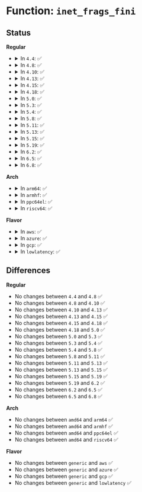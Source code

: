 # Function: <code>inet_frags_fini</code>

## Status
<b>Regular</b>
<ul>
<li>
<details>
<summary>In <code>4.4</code>: ✅</summary>

```c
void inet_frags_fini(struct inet_frags *f);
```

**Collision:** Unique Global

**Inline:** No

**Transformation:** False

**Instances:**

```
In net/ipv4/inet_fragment.c (ffffffff817a1850)
Location: net/ipv4/inet_fragment.c:212
Inline: False
Direct callers:
  - net/ipv6/reassembly.c:ipv6_frag_exit
```
**Symbols:**

```
ffffffff817a1850-ffffffff817a1878: inet_frags_fini (STB_GLOBAL)
```
</details>
</li>
<li>
<details>
<summary>In <code>4.8</code>: ✅</summary>

```c
void inet_frags_fini(struct inet_frags *f);
```

**Collision:** Unique Global

**Inline:** No

**Transformation:** False

**Instances:**

```
In net/ipv4/inet_fragment.c (ffffffff8180f520)
Location: net/ipv4/inet_fragment.c:212
Inline: False
Direct callers:
  - net/ipv6/reassembly.c:ipv6_frag_exit
```
**Symbols:**

```
ffffffff8180f520-ffffffff8180f548: inet_frags_fini (STB_GLOBAL)
```
</details>
</li>
<li>
<details>
<summary>In <code>4.10</code>: ✅</summary>

```c
void inet_frags_fini(struct inet_frags *f);
```

**Collision:** Unique Global

**Inline:** No

**Transformation:** False

**Instances:**

```
In net/ipv4/inet_fragment.c (ffffffff81840a70)
Location: net/ipv4/inet_fragment.c:212
Inline: False
Direct callers:
  - net/ipv6/reassembly.c:ipv6_frag_exit
```
**Symbols:**

```
ffffffff81840a70-ffffffff81840a98: inet_frags_fini (STB_GLOBAL)
```
</details>
</li>
<li>
<details>
<summary>In <code>4.13</code>: ✅</summary>

```c
void inet_frags_fini(struct inet_frags *f);
```

**Collision:** Unique Global

**Inline:** No

**Transformation:** False

**Instances:**

```
In net/ipv4/inet_fragment.c (ffffffff81862360)
Location: net/ipv4/inet_fragment.c:212
Inline: False
Direct callers:
  - net/ipv6/reassembly.c:ipv6_frag_exit
```
**Symbols:**

```
ffffffff81862360-ffffffff81862388: inet_frags_fini (STB_GLOBAL)
```
</details>
</li>
<li>
<details>
<summary>In <code>4.15</code>: ✅</summary>

```c
void inet_frags_fini(struct inet_frags *f);
```

**Collision:** Unique Global

**Inline:** No

**Transformation:** False

**Instances:**

```
In net/ipv4/inet_fragment.c (ffffffff818e2450)
Location: net/ipv4/inet_fragment.c:215
Inline: False
Direct callers:
  - net/ipv6/reassembly.c:ipv6_frag_exit
```
**Symbols:**

```
ffffffff818e2450-ffffffff818e2478: inet_frags_fini (STB_GLOBAL)
```
</details>
</li>
<li>
<details>
<summary>In <code>4.18</code>: ✅</summary>

```c
void inet_frags_fini(struct inet_frags *f);
```

**Collision:** Unique Global

**Inline:** No

**Transformation:** False

**Instances:**

```
In net/ipv4/inet_fragment.c (ffffffff81938ef0)
Location: net/ipv4/inet_fragment.c:60
Inline: False
Direct callers:
  - net/ipv6/reassembly.c:ipv6_frag_exit
  - net/ipv6/reassembly.c:ipv6_frag_init
```
**Symbols:**

```
ffffffff81938ef0-ffffffff81938f16: inet_frags_fini (STB_GLOBAL)
```
</details>
</li>
<li>
<details>
<summary>In <code>5.0</code>: ✅</summary>

```c
void inet_frags_fini(struct inet_frags *f);
```

**Collision:** Unique Global

**Inline:** No

**Transformation:** False

**Instances:**

```
In net/ipv4/inet_fragment.c (ffffffff81968ab0)
Location: net/ipv4/inet_fragment.c:61
Inline: False
Direct callers:
  - net/ipv6/reassembly.c:ipv6_frag_exit
  - net/ipv6/reassembly.c:ipv6_frag_init
```
**Symbols:**

```
ffffffff81968ab0-ffffffff81968ad6: inet_frags_fini (STB_GLOBAL)
```
</details>
</li>
<li>
<details>
<summary>In <code>5.3</code>: ✅</summary>

```c
void inet_frags_fini(struct inet_frags *f);
```

**Collision:** Unique Global

**Inline:** No

**Transformation:** False

**Instances:**

```
In net/ipv4/inet_fragment.c (ffffffff819ced10)
Location: net/ipv4/inet_fragment.c:115
Inline: False
Direct callers:
  - net/ipv6/reassembly.c:ipv6_frag_exit
  - net/ipv6/reassembly.c:ipv6_frag_init
```
**Symbols:**

```
ffffffff819ced10-ffffffff819ced5a: inet_frags_fini (STB_GLOBAL)
```
</details>
</li>
<li>
<details>
<summary>In <code>5.4</code>: ✅</summary>

```c
void inet_frags_fini(struct inet_frags *f);
```

**Collision:** Unique Global

**Inline:** No

**Transformation:** False

**Instances:**

```
In net/ipv4/inet_fragment.c (ffffffff81a058a0)
Location: net/ipv4/inet_fragment.c:115
Inline: False
Direct callers:
  - net/ipv6/reassembly.c:ipv6_frag_exit
  - net/ipv6/reassembly.c:ipv6_frag_init
```
**Symbols:**

```
ffffffff81a058a0-ffffffff81a058ea: inet_frags_fini (STB_GLOBAL)
```
</details>
</li>
<li>
<details>
<summary>In <code>5.8</code>: ✅</summary>

```c
void inet_frags_fini(struct inet_frags *f);
```

**Collision:** Unique Global

**Inline:** No

**Transformation:** False

**Instances:**

```
In net/ipv4/inet_fragment.c (ffffffff81af59f0)
Location: net/ipv4/inet_fragment.c:115
Inline: False
Direct callers:
  - net/ipv6/reassembly.c:ipv6_frag_exit
  - net/ipv6/reassembly.c:ipv6_frag_init
```
**Symbols:**

```
ffffffff81af59f0-ffffffff81af5a4e: inet_frags_fini (STB_GLOBAL)
```
</details>
</li>
<li>
<details>
<summary>In <code>5.11</code>: ✅</summary>

```c
void inet_frags_fini(struct inet_frags *f);
```

**Collision:** Unique Global

**Inline:** No

**Transformation:** False

**Instances:**

```
In net/ipv4/inet_fragment.c (ffffffff81b028f0)
Location: net/ipv4/inet_fragment.c:115
Inline: False
Direct callers:
  - net/ipv6/reassembly.c:ipv6_frag_exit
  - net/ipv6/reassembly.c:ipv6_frag_init
```
**Symbols:**

```
ffffffff81b028f0-ffffffff81b0294e: inet_frags_fini (STB_GLOBAL)
```
</details>
</li>
<li>
<details>
<summary>In <code>5.13</code>: ✅</summary>

```c
void inet_frags_fini(struct inet_frags *f);
```

**Collision:** Unique Global

**Inline:** No

**Transformation:** False

**Instances:**

```
In net/ipv4/inet_fragment.c (ffffffff81aee200)
Location: net/ipv4/inet_fragment.c:115
Inline: False
Direct callers:
  - net/ipv6/reassembly.c:ipv6_frag_exit
  - net/ipv6/reassembly.c:ipv6_frag_init
```
**Symbols:**

```
ffffffff81aee200-ffffffff81aee25e: inet_frags_fini (STB_GLOBAL)
```
</details>
</li>
<li>
<details>
<summary>In <code>5.15</code>: ✅</summary>

```c
void inet_frags_fini(struct inet_frags *f);
```

**Collision:** Unique Global

**Inline:** No

**Transformation:** False

**Instances:**

```
In net/ipv4/inet_fragment.c (ffffffff81bae5b0)
Location: net/ipv4/inet_fragment.c:115
Inline: False
Direct callers:
  - net/ipv6/reassembly.c:ipv6_frag_exit
  - net/ipv6/reassembly.c:ipv6_frag_init
```
**Symbols:**

```
ffffffff81bae5b0-ffffffff81bae60e: inet_frags_fini (STB_GLOBAL)
```
</details>
</li>
<li>
<details>
<summary>In <code>5.19</code>: ✅</summary>

```c
void inet_frags_fini(struct inet_frags *f);
```

**Collision:** Unique Global

**Inline:** No

**Transformation:** False

**Instances:**

```
In net/ipv4/inet_fragment.c (ffffffff81d417a0)
Location: net/ipv4/inet_fragment.c:115
Inline: False
Direct callers:
  - net/ipv6/reassembly.c:ipv6_frag_exit
  - net/ipv6/reassembly.c:ipv6_frag_init
```
**Symbols:**

```
ffffffff81d417a0-ffffffff81d41808: inet_frags_fini (STB_GLOBAL)
```
</details>
</li>
<li>
<details>
<summary>In <code>6.2</code>: ✅</summary>

```c
void inet_frags_fini(struct inet_frags *f);
```

**Collision:** Unique Global

**Inline:** No

**Transformation:** False

**Instances:**

```
In net/ipv4/inet_fragment.c (ffffffff81f0a5b0)
Location: net/ipv4/inet_fragment.c:115
Inline: False
Direct callers:
  - net/ipv6/reassembly.c:ipv6_frag_exit
  - net/ipv6/reassembly.c:ipv6_frag_init
```
**Symbols:**

```
ffffffff81f0a5b0-ffffffff81f0a618: inet_frags_fini (STB_GLOBAL)
```
</details>
</li>
<li>
<details>
<summary>In <code>6.5</code>: ✅</summary>

```c
void inet_frags_fini(struct inet_frags *f);
```

**Collision:** Unique Global

**Inline:** No

**Transformation:** False

**Instances:**

```
In net/ipv4/inet_fragment.c (ffffffff81f6a0e0)
Location: net/ipv4/inet_fragment.c:115
Inline: False
Direct callers:
  - net/ipv6/reassembly.c:ipv6_frag_exit
  - net/ipv6/reassembly.c:ipv6_frag_init
```
**Symbols:**

```
ffffffff81f6a0e0-ffffffff81f6a14c: inet_frags_fini (STB_GLOBAL)
```
</details>
</li>
<li>
<details>
<summary>In <code>6.8</code>: ✅</summary>

```c
void inet_frags_fini(struct inet_frags *f);
```

**Collision:** Unique Global

**Inline:** No

**Transformation:** False

**Instances:**

```
In net/ipv4/inet_fragment.c (ffffffff82030790)
Location: net/ipv4/inet_fragment.c:115
Inline: False
Direct callers:
  - net/ipv6/reassembly.c:ipv6_frag_exit
  - net/ipv6/reassembly.c:ipv6_frag_init
```
**Symbols:**

```
ffffffff82030790-ffffffff820307fc: inet_frags_fini (STB_GLOBAL)
```
</details>
</li>
</ul>
<b>Arch</b>
<ul>
<li>
<details>
<summary>In <code>arm64</code>: ✅</summary>

```c
void inet_frags_fini(struct inet_frags *f);
```

**Collision:** Unique Global

**Inline:** No

**Transformation:** False

**Instances:**

```
In net/ipv4/inet_fragment.c (ffff800010cbe538)
Location: net/ipv4/inet_fragment.c:115
Inline: False
Direct callers:
  - net/ipv6/reassembly.c:ipv6_frag_exit
  - net/ipv6/reassembly.c:ipv6_frag_init
```
**Symbols:**

```
ffff800010cbe538-ffff800010cbe5ac: inet_frags_fini (STB_GLOBAL)
```
</details>
</li>
<li>
<details>
<summary>In <code>armhf</code>: ✅</summary>

```c
void inet_frags_fini(struct inet_frags *f);
```

**Collision:** Unique Global

**Inline:** No

**Transformation:** False

**Instances:**

```
In net/ipv4/inet_fragment.c (c0dc9f14)
Location: net/ipv4/inet_fragment.c:115
Inline: False
Direct callers:
  - net/ipv6/reassembly.c:ipv6_frag_exit
  - net/ipv6/reassembly.c:ipv6_frag_init
```
**Symbols:**

```
c0dc9f14-c0dc9f68: inet_frags_fini (STB_GLOBAL)
```
</details>
</li>
<li>
<details>
<summary>In <code>ppc64el</code>: ✅</summary>

```c
void inet_frags_fini(struct inet_frags *f);
```

**Collision:** Unique Global

**Inline:** No

**Transformation:** False

**Instances:**

```
In net/ipv4/inet_fragment.c (c000000000dd8c40)
Location: net/ipv4/inet_fragment.c:115
Inline: False
Direct callers:
  - net/ipv6/reassembly.c:ipv6_frag_exit
  - net/ipv6/reassembly.c:ipv6_frag_init
```
**Symbols:**

```
c000000000dd8c40-c000000000dd8d00: inet_frags_fini (STB_GLOBAL)
```
</details>
</li>
<li>
<details>
<summary>In <code>riscv64</code>: ✅</summary>

```c
void inet_frags_fini(struct inet_frags *f);
```

**Collision:** Unique Global

**Inline:** No

**Transformation:** False

**Instances:**

```
In net/ipv4/inet_fragment.c (ffffffe00081463c)
Location: net/ipv4/inet_fragment.c:115
Inline: False
Direct callers:
  - net/ipv6/reassembly.c:ipv6_frag_exit
  - net/ipv6/reassembly.c:ipv6_frag_init
```
**Symbols:**

```
ffffffe00081463c-ffffffe00081469a: inet_frags_fini (STB_GLOBAL)
```
</details>
</li>
</ul>
<b>Flavor</b>
<ul>
<li>
<details>
<summary>In <code>aws</code>: ✅</summary>

```c
void inet_frags_fini(struct inet_frags *f);
```

**Collision:** Unique Global

**Inline:** No

**Transformation:** False

**Instances:**

```
In net/ipv4/inet_fragment.c (ffffffff819a5640)
Location: net/ipv4/inet_fragment.c:115
Inline: False
Direct callers:
  - net/ipv6/reassembly.c:ipv6_frag_exit
  - net/ipv6/reassembly.c:ipv6_frag_init
```
**Symbols:**

```
ffffffff819a5640-ffffffff819a568a: inet_frags_fini (STB_GLOBAL)
```
</details>
</li>
<li>
<details>
<summary>In <code>azure</code>: ✅</summary>

```c
void inet_frags_fini(struct inet_frags *f);
```

**Collision:** Unique Global

**Inline:** No

**Transformation:** False

**Instances:**

```
In net/ipv4/inet_fragment.c (ffffffff8195f100)
Location: net/ipv4/inet_fragment.c:115
Inline: False
Direct callers:
  - net/ipv6/reassembly.c:ipv6_frag_exit
  - net/ipv6/reassembly.c:ipv6_frag_init
```
**Symbols:**

```
ffffffff8195f100-ffffffff8195f14a: inet_frags_fini (STB_GLOBAL)
```
</details>
</li>
<li>
<details>
<summary>In <code>gcp</code>: ✅</summary>

```c
void inet_frags_fini(struct inet_frags *f);
```

**Collision:** Unique Global

**Inline:** No

**Transformation:** False

**Instances:**

```
In net/ipv4/inet_fragment.c (ffffffff81a0fee0)
Location: net/ipv4/inet_fragment.c:115
Inline: False
Direct callers:
  - net/ipv6/reassembly.c:ipv6_frag_exit
  - net/ipv6/reassembly.c:ipv6_frag_init
  - net/ipv6/netfilter/nf_conntrack_reasm.c:nf_ct_frag6_cleanup
  - net/ipv6/netfilter/nf_conntrack_reasm.c:nf_ct_frag6_init
```
**Symbols:**

```
ffffffff81a0fee0-ffffffff81a0ff2a: inet_frags_fini (STB_GLOBAL)
```
</details>
</li>
<li>
<details>
<summary>In <code>lowlatency</code>: ✅</summary>

```c
void inet_frags_fini(struct inet_frags *f);
```

**Collision:** Unique Global

**Inline:** No

**Transformation:** False

**Instances:**

```
In net/ipv4/inet_fragment.c (ffffffff81a1a730)
Location: net/ipv4/inet_fragment.c:115
Inline: False
Direct callers:
  - net/ipv6/reassembly.c:ipv6_frag_exit
  - net/ipv6/reassembly.c:ipv6_frag_init
```
**Symbols:**

```
ffffffff81a1a730-ffffffff81a1a77a: inet_frags_fini (STB_GLOBAL)
```
</details>
</li>
</ul>

## Differences
<b>Regular</b>
<ul>
<li>
No changes between <code>4.4</code> and <code>4.8</code> ✅
</li>
<li>
No changes between <code>4.8</code> and <code>4.10</code> ✅
</li>
<li>
No changes between <code>4.10</code> and <code>4.13</code> ✅
</li>
<li>
No changes between <code>4.13</code> and <code>4.15</code> ✅
</li>
<li>
No changes between <code>4.15</code> and <code>4.18</code> ✅
</li>
<li>
No changes between <code>4.18</code> and <code>5.0</code> ✅
</li>
<li>
No changes between <code>5.0</code> and <code>5.3</code> ✅
</li>
<li>
No changes between <code>5.3</code> and <code>5.4</code> ✅
</li>
<li>
No changes between <code>5.4</code> and <code>5.8</code> ✅
</li>
<li>
No changes between <code>5.8</code> and <code>5.11</code> ✅
</li>
<li>
No changes between <code>5.11</code> and <code>5.13</code> ✅
</li>
<li>
No changes between <code>5.13</code> and <code>5.15</code> ✅
</li>
<li>
No changes between <code>5.15</code> and <code>5.19</code> ✅
</li>
<li>
No changes between <code>5.19</code> and <code>6.2</code> ✅
</li>
<li>
No changes between <code>6.2</code> and <code>6.5</code> ✅
</li>
<li>
No changes between <code>6.5</code> and <code>6.8</code> ✅
</li>
</ul>
<b>Arch</b>
<ul>
<li>
No changes between <code>amd64</code> and <code>arm64</code> ✅
</li>
<li>
No changes between <code>amd64</code> and <code>armhf</code> ✅
</li>
<li>
No changes between <code>amd64</code> and <code>ppc64el</code> ✅
</li>
<li>
No changes between <code>amd64</code> and <code>riscv64</code> ✅
</li>
</ul>
<b>Flavor</b>
<ul>
<li>
No changes between <code>generic</code> and <code>aws</code> ✅
</li>
<li>
No changes between <code>generic</code> and <code>azure</code> ✅
</li>
<li>
No changes between <code>generic</code> and <code>gcp</code> ✅
</li>
<li>
No changes between <code>generic</code> and <code>lowlatency</code> ✅
</li>
</ul>
